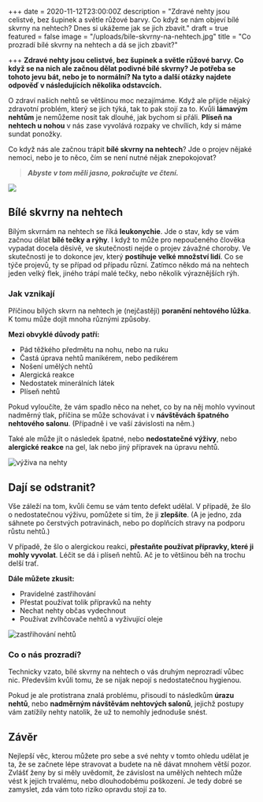 +++
date = 2020-11-12T23:00:00Z
description = "Zdravé nehty jsou celistvé, bez šupinek a světle růžové barvy. Co když se nám objeví bílé skvrny na nehtech? Dnes si ukážeme jak se jich zbavit."
draft = true
featured = false
image = "/uploads/bile-skvrny-na-nehtech.jpg"
title = "Co prozradí bílé skvrny na nehtech a dá se jich zbavit?"

+++
**Zdravé nehty jsou celistvé, bez šupinek a světle růžové barvy. Co když se na nich ale začnou dělat podivné bílé skvrny? Je potřeba se tohoto jevu bát, nebo je to normální? Na tyto a další otázky najdete odpověď v následujících několika odstavcích.**

O zdraví našich nehtů se většinou moc nezajímáme. Když ale přijde nějaký zdravotní problém, který se jich týká, tak to pak stojí za to. Kvůli **lámavým nehtům** je nemůžeme nosit tak dlouhé, jak bychom si přáli. **Plíseň na nehtech u nohou** v nás zase vyvolává rozpaky ve chvílích, kdy si máme sundat ponožky.

Co když nás ale začnou trápit **bílé skvrny na nehtech**? Jde o projev nějaké nemoci, nebo je to něco, čím se není nutné nějak znepokojovat?

> **_Abyste v tom měli jasno, pokračujte ve čtení._**

![](/uploads/co-prozradi-bile-skvrny-na-nehtech.jpg)

## Bílé skvrny na nehtech

Bílým skvrnám na nehtech se říká **leukonychie**. Jde o stav, kdy se vám začnou dělat **bílé tečky a rýhy**. I když to může pro nepoučeného člověka vypadat docela děsivě, ve skutečnosti nejde o projev závažné choroby. Ve skutečnosti je to dokonce jev, který **postihuje velké množství lidí**. Co se týče projevů, ty se případ od případu různí. Zatímco někdo má na nehtech jeden velký flek, jiného trápí malé tečky, nebo několik výraznějších rýh.

### Jak vznikají

Příčinou bílých skvrn na nehtech je (nejčastěji) **poranění nehtového lůžka**. K tomu může dojít mnoha různými způsoby.

**Mezi obvyklé důvody patří:**

* Pád těžkého předmětu na nohu, nebo na ruku
* Častá úprava nehtů manikérem, nebo pedikérem
* Nošení umělých nehtů
* Alergická reakce
* Nedostatek minerálních látek
* Plíseň nehtů

Pokud vyloučíte, že vám spadlo něco na nehet, co by na něj mohlo vyvinout nadměrný tlak, příčina se může schovávat i v **návštěvách špatného nehtového salonu**. (Případně i ve vaší závislosti na něm.)

Také ale může jít o následek špatné, nebo **nedostatečné výživy**, nebo **alergické reakce** na gel, lak nebo jiný přípravek na úpravu nehtů.

![výživa na nehty](/uploads/vyziva-na-nehty.jpg)

## Dají se odstranit?

Vše záleží na tom, kvůli čemu se vám tento defekt udělal. V případě, že šlo o nedostatečnou výživu, pomůžete si tím, že ji **zlepšíte**. (A je jedno, zda sáhnete po čerstvých potravinách, nebo po doplňcích stravy na podporu růstu nehtů.)

V případě, že šlo o alergickou reakci, **přestaňte používat přípravky, které ji mohly vyvolat**. Léčit se dá i plíseň nehtů. Ač je to většinou běh na trochu delší trať.

**Dále můžete zkusit:**

* Pravidelné zastřihování
* Přestat používat tolik přípravků na nehty
* Nechat nehty občas vydechnout
* Používat zvlhčovače nehtů a vyživující oleje

![zastřihování nehtů](/uploads/zastrihovani-nehtu.jpg)

### Co o nás prozradí?

Technicky vzato, bílé skvrny na nehtech o vás druhým neprozradí vůbec nic. Především kvůli tomu, že se nijak nepojí s nedostatečnou hygienou.

Pokud je ale protistrana znalá problému, přisoudí to následkům **úrazu nehtů**, nebo **nadměrným návštěvám nehtových salonů**, jejichž postupy vám zatížily nehty natolik, že už to nemohly jednoduše snést.

## Závěr

Nejlepší věc, kterou můžete pro sebe a své nehty v tomto ohledu udělat je ta, že se začnete lépe stravovat a budete na ně dávat mnohem větší pozor. Zvlášť ženy by si měly uvědomit, že závislost na umělých nehtech může vést k jejich trvalému, nebo dlouhodobému poškození. Je tedy dobré se zamyslet, zda vám toto riziko opravdu stojí za to.